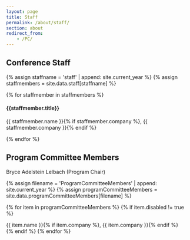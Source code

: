 ```yaml
---
layout: page
title: Staff
permalink: /about/staff/
section: about
redirect_from:
    - /PC/
---
```


## Conference Staff

{% assign staffname = 'staff' | append: site.current_year %}
{% assign staffmembers = site.data.staff[staffname] %}

{% for staffmember in staffmembers %}
#### {{staffmember.title}}

<p><div>
    {{ staffmember.name }}{% if staffmember.company %}, {{ staffmember.company }}{% endif %}
</div></p>

{% endfor %}



## Program Committee Members

<div style="margin-bottom: 16px;">
<div>Bryce Adelstein Lelbach (Program Chair)</div>

{% assign filename = 'ProgramCommitteeMembers' | append: site.current_year %}
{% assign programCommitteeMembers = site.data.programCommitteeMembers[filename] %}

{% for item in programCommitteeMembers %}
{% if item.disabled != true %}
<div>
    {{ item.name }}{% if item.company %}, {{ item.company }}{% endif %}
</div>
{% endif %}
{% endfor %}
</div>
